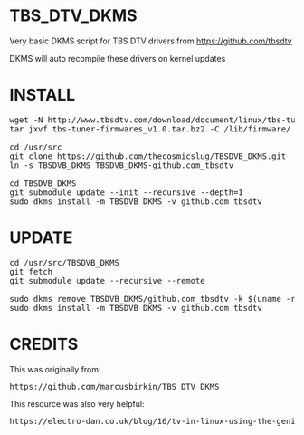 TBS_DTV_DKMS
============

Very basic DKMS script for TBS DTV drivers from https://github.com/tbsdtv

DKMS will auto recompile these drivers on kernel updates

INSTALL
=======
<pre>
wget -N http://www.tbsdtv.com/download/document/linux/tbs-tuner-firmwares_v1.0.tar.bz2
tar jxvf tbs-tuner-firmwares_v1.0.tar.bz2 -C /lib/firmware/

cd /usr/src
git clone https://github.com/thecosmicslug/TBSDVB_DKMS.git
ln -s TBSDVB_DKMS TBSDVB_DKMS-github.com_tbsdtv

cd TBSDVB_DKMS
git submodule update --init --recursive --depth=1
sudo dkms install -m TBSDVB_DKMS -v github.com_tbsdtv
</pre>

UPDATE
======
<pre>
cd /usr/src/TBSDVB_DKMS
git fetch
git submodule update --recursive --remote

sudo dkms remove TBSDVB_DKMS/github.com_tbsdtv -k $(uname -r)
sudo dkms install -m TBSDVB_DKMS -v github.com_tbsdtv
</pre>

CREDITS
=======
This was originally from: 
<pre>https://github.com/marcusbirkin/TBS_DTV_DKMS</pre>

This resource was also very helpful:
<pre>https://electro-dan.co.uk/blog/16/tv-in-linux-using-the-geniatech-mygica-usb-tv-tuner-stick-t230a
</pre>
